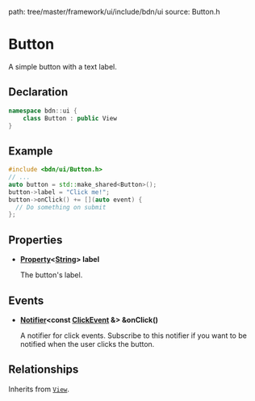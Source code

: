 path: tree/master/framework/ui/include/bdn/ui
source: Button.h

# Button

A simple button with a text label.

## Declaration

```C++
namespace bdn::ui {
	class Button : public View
}
```

## Example

```C++
#include <bdn/ui/Button.h>
// ...
auto button = std::make_shared<Button>();
button->label = "Click me!";
button->onClick() += [](auto event) {
  // Do something on submit
};
```

## Properties

* **[Property](../foundation/property.md)<[String](../foundation/string.md)\> label**
	
	The button's label.

## Events

* **[Notifier](../foundation/notifier.md)<const [ClickEvent](click_event.md) &\> &onClick()**

	A notifier for click events. Subscribe to this notifier if you want to be notified when the user clicks the button.

## Relationships

Inherits from [`View`](view.md).

